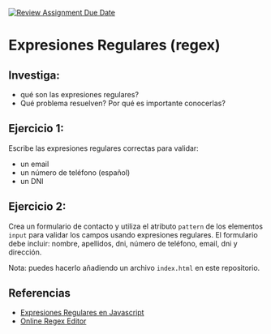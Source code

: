 [![Review Assignment Due Date](https://classroom.github.com/assets/deadline-readme-button-24ddc0f5d75046c5622901739e7c5dd533143b0c8e959d652212380cedb1ea36.svg)](https://classroom.github.com/a/aRQGnba4)
# Expresiones Regulares (regex)

## Investiga: 

- qué son las expresiones regulares?
- Qué problema resuelven? Por qué es importante conocerlas?

## Ejercicio 1:

Escribe las expresiones regulares correctas para validar:

- un email
- un número de teléfono (español)
- un DNI

## Ejercicio 2:

Crea un formulario de contacto y utiliza el atributo `pattern` de los elementos `input` para validar los campos usando expresiones regulares. El formulario debe incluir: nombre, apellidos, dni, número de teléfono, email, dni y dirección.

Nota: puedes hacerlo añadiendo un archivo `index.html` en este repositorio.


## Referencias

- [Expresiones Regulares en Javascript](https://developer.mozilla.org/en-US/docs/Web/JavaScript/Guide/Regular_expressions)
- [Online Regex Editor](https://regex101.com/)